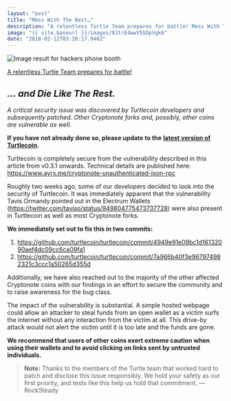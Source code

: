 ```yaml
---
layout: "post"
title: "Mess With The Best…"
description: "A relentless Turtle Team prepares for battle! Mess With The Best… … and Die Like The Rest. TurtleCoin Feb 12, 2018 · 2 min read A critical security issue..."
image: "{{ site.baseurl }}/images/0JtrE4wwY5SDpVgk6"
date: "2018-02-12T03:20:17.946Z"
---
```


![Image result for hackers phone booth](https://miro.medium.com/max/1000/0*JtrE4wwY5SDpVgk6.)

[A relentless Turtle Team prepares for battle!](https://www.ayrx.me/cryptonote-unauthenticated-json-rpc)

## _… and Die Like The Rest._

_A critical security issue was discovered by Turtlecoin developers and subsequently patched. Other Cryptonote forks and, possibly, other coins are vulnerable as well._

**If you have not already done so, please update to the** [**latest version of Turtlecoin**](https://github.com/turtlecoin/turtlecoin/releases/latest)**.**

Turtlecoin is completely secure from the vulnerability described in this article from v0.3.1 onwards. Technical details are published here: <https://www.ayrx.me/cryptonote-unauthenticated-json-rpc>

Roughly two weeks ago, some of our developers decided to look into the security of Turtlecoin. It was immediately apparent that the vulnerability Tavis Ormandy pointed out in the Electrum Wallets (<https://twitter.com/taviso/status/949804775473737728>) were also present in Turtlecoin as well as most Cryptonote forks.

**We immediately set out to fix this in two commits:**

1. <https://github.com/turtlecoin/turtlecoin/commit/4949e91e09bc1d16132090aef4dc09cc6ca09fa1>
2. <https://github.com/turtlecoin/turtlecoin/commit/7a966b40f3e967974982321c3ccc1a50265d355d>

Additionally, we have also reached out to the majority of the other affected Cryptonote coins with our findings in an effort to secure the community and to raise awareness for the bug class.

The impact of the vulnerability is substantial. A simple hosted webpage could allow an attacker to steal funds from an open wallet as a victim surfs the internet without any interaction from the victim at all. This drive-by attack would not alert the victim until it is too late and the funds are gone.

**We recommend that users of other coins exert extreme caution when using their wallets and to avoid clicking on links sent by untrusted individuals.**

> **Note:** Thanks to the members of the Turtle team that worked hard to patch and disclose this issue responsibly. We hold your safety as our first priority, and tests like this help us hold that commitment. — RockSteady
